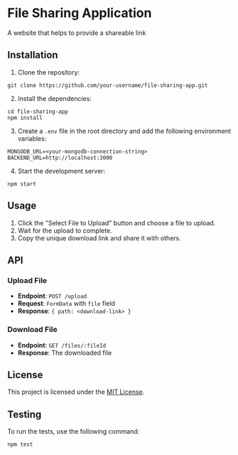 # File Sharing Application
A website that helps to provide a shareable link

## Installation

1. Clone the repository:
```
git clone https://github.com/your-username/file-sharing-app.git
```
2. Install the dependencies:
```
cd file-sharing-app
npm install
```
3. Create a `.env` file in the root directory and add the following environment variables:
```
MONGODB_URL=<your-mongodb-connection-string>
BACKEND_URL=http://localhost:3000
```
4. Start the development server:
```
npm start
```

## Usage

1. Click the "Select File to Upload" button and choose a file to upload.
2. Wait for the upload to complete.
3. Copy the unique download link and share it with others.

## API

### Upload File
- **Endpoint**: `POST /upload`
- **Request**: `FormData` with `file` field
- **Response**: `{ path: <download-link> }`

### Download File
- **Endpoint**: `GET /files/:fileId`
- **Response**: The downloaded file

## License

This project is licensed under the [MIT License](LICENSE).

## Testing

To run the tests, use the following command:
```
npm test
```

